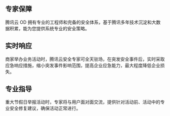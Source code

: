 ## 专家保障
腾讯云 OD 拥有专业的工程师和完备的安全体系，基于腾讯多年技术沉淀和大数据积累，能为您提供系统专业的安全策略。
## 实时响应
商家举办业务活动时，腾讯云安全专家可全天驻场，在突发安全事件后，实时采取应急响应措施，缩小突发事件影响范围，提高企业应急能力，最大程度降低企业损失。
## 专业指导
重大节假日举报活动时，专家将与用户面对面交流，提供针对活动前、活动中的专业安全修复建议，确保活动正常进行。
